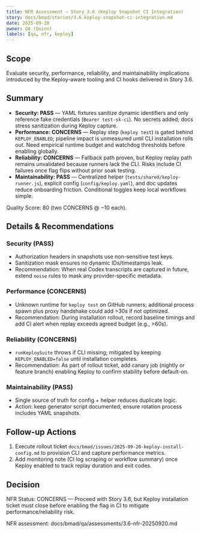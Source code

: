 ```yaml
---
title: NFR Assessment — Story 3.6 (Keploy Snapshot CI Integration)
story: docs/bmad/stories/3.6.keploy-snapshot-ci-integration.md
date: 2025-09-20
owner: QA (Quinn)
labels: [qa, nfr, keploy]
---
```


## Scope

Evaluate security, performance, reliability, and maintainability implications introduced by the Keploy-aware tooling and CI hooks delivered in Story 3.6.

## Summary

- **Security: PASS** — YAML fixtures sanitize dynamic identifiers and only reference fake credentials (`Bearer test-sk-ci`). No secrets added; docs stress sanitization during Keploy capture.
- **Performance: CONCERNS** — Replay step (`keploy test`) is gated behind `KEPLOY_ENABLED`; pipeline impact is unmeasured until CLI installation rolls out. Need empirical runtime budget and watchdog thresholds before enabling globally.
- **Reliability: CONCERNS** — Fallback path proven, but Keploy replay path remains unvalidated because runners lack the CLI. Risks include CI failures once flag flips without prior soak testing.
- **Maintainability: PASS** — Centralized helper (`tests/shared/keploy-runner.js`), explicit config (`config/keploy.yaml`), and doc updates reduce onboarding friction. Conditional toggles keep local workflows simple.

Quality Score: 80 (two CONCERNS @ −10 each).

## Details & Recommendations

### Security (PASS)

- Authorization headers in snapshots use non-sensitive test keys.
- Sanitization mask ensures no dynamic IDs/timestamps leak.
- Recommendation: When real Codex transcripts are captured in future, extend `noise` rules to mask any provider-specific metadata.

### Performance (CONCERNS)

- Unknown runtime for `keploy test` on GitHub runners; additional process spawn plus proxy handshake could add >30s if not optimized.
- Recommendation: During installation rollout, record baseline timings and add CI alert when replay exceeds agreed budget (e.g., >60s).

### Reliability (CONCERNS)

- `runKeploySuite` throws if CLI missing; mitigated by keeping `KEPLOY_ENABLED=false` until installation completes.
- Recommendation: As part of rollout ticket, add canary job (nightly or feature branch) enabling Keploy to confirm stability before default-on.

### Maintainability (PASS)

- Single source of truth for config + helper reduces duplicate logic.
- Action: keep generator script documented; ensure rotation process includes YAML snapshots.

## Follow-up Actions

1. Execute rollout ticket `docs/bmad/issues/2025-09-20-keploy-install-config.md` to provision CLI and capture performance metrics.
2. Add monitoring note (CI log scraping or workflow summary) once Keploy enabled to track replay duration and exit codes.

## Decision

NFR Status: CONCERNS — Proceed with Story 3.6, but Keploy installation ticket must close before enabling the flag in CI to mitigate performance/reliability risk.

NFR assessment: docs/bmad/qa/assessments/3.6-nfr-20250920.md
